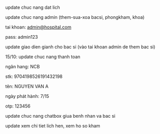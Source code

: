 update chuc nang dat lich



update chuc nang admin (them-sua-xoa bacsi, phongkham, khoa)



tai khoan: admin@hospital.com



pass: admin123



update giao dien gianh cho bac si (vào tai khoan admin de them bac si)



15/10: update chuc nang thanh toan



ngân hang: NCB



stk: 9704198526191432198



tên: NGUYEN VAN A



ngày phát hành: 7/15



otp: 123456

update chuc nang chatbox giua benh nhan va bac si



update xem chi tiet lich hen, xem ho so kham

